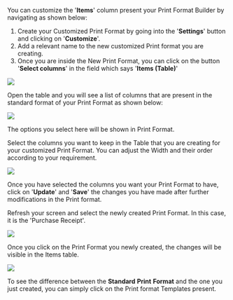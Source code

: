 You can customize the '**Items**' column present your Print Format Builder by navigating as shown below:

1.  Create your Customized Print Format by going into the '**Settings**' button and clicking on '**Customize**'.
2.  Add a relevant name to the new customized Print format you are creating.
3.  Once you are inside the New Print Format, you can click on the button '**Select columns**' in the field which says '**Items (Table)**'

![](https://docs.erpnext.com/files/IIunbhn.png)

Open the table and you will see a list of columns that are present in the standard format of your Print Format as shown below:

![](https://docs.erpnext.com/files/HCA3S5a.png)

The options you select here will be shown in Print Format.

Select the columns you want to keep in the Table that you are creating for your customized Print Format. You can adjust the Width and their order according to your requirement.

![](https://docs.erpnext.com/files/HEUrHpC.png)

Once you have selected the columns you want your Print Format to have, click on '**Update**' and '**Save**' the changes you have made after further modifications in the Print format.

Refresh your screen and select the newly created Print Format. In this case, it is the 'Purchase Receipt'.

![](https://docs.erpnext.com/files/nwQT6g6.png)

Once you click on the Print Format you newly created, the changes will be visible in the Items table.

![](https://docs.erpnext.com/files/Bsp6PRj.png)

To see the difference between the **Standard** **Print** **Format** and the one you just created, you can simply click on the Print format Templates present.